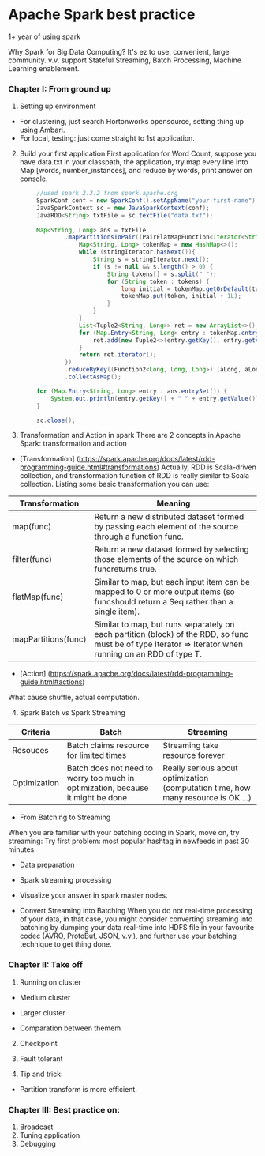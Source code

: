 # Apache Spark best practice
1+ year of using spark

Why Spark for Big Data Computing?
It's ez to use, convenient, large community. v.v. support Stateful Streaming, Batch Processing, Machine Learning enablement.

### Chapter I: From ground up
1. Setting up environment
* For clustering, just search Hortonworks opensource, setting thing up using Ambari.
* For local, testing: just come straight to 1st application.

2. Build your first application
First application for Word Count, suppose you have data.txt in your classpath, the application, try map every line into Map [words, number_instances], and reduce by words, print answer on console.

```java
        //used spark 2.3.2 from spark.apache.org
        SparkConf conf = new SparkConf().setAppName("your-first-name").setMaster("local[3]");
        JavaSparkContext sc = new JavaSparkContext(conf);
        JavaRDD<String> txtFile = sc.textFile("data.txt");
        
        Map<String, Long> ans = txtFile
                .mapPartitionsToPair((PairFlatMapFunction<Iterator<String>, String, Long>) stringIterator -> {
                    Map<String, Long> tokenMap = new HashMap<>();
                    while (stringIterator.hasNext()){
                        String s = stringIterator.next();
                        if (s != null && s.length() > 0) {
                            String tokens[] = s.split(" ");
                            for (String token : tokens) {
                                long initial = tokenMap.getOrDefault(token, 0L);
                                tokenMap.put(token, initial + 1L);
                            }
                        }
                    }
                    List<Tuple2<String, Long>> ret = new ArrayList<>();
                    for (Map.Entry<String, Long> entry : tokenMap.entrySet()) {
                        ret.add(new Tuple2<>(entry.getKey(), entry.getValue()));
                    }
                    return ret.iterator();
                })
                .reduceByKey((Function2<Long, Long, Long>) (aLong, aLong2) -> aLong + aLong2)
                .collectAsMap();

        for (Map.Entry<String, Long> entry : ans.entrySet()) {
            System.out.println(entry.getKey() + " " + entry.getValue());
        }

        sc.close();
```
3. Transformation and Action in spark
There are 2 concepts in Apache Spark: transformation and action
* [Transformation] (https://spark.apache.org/docs/latest/rdd-programming-guide.html#transformations)
Actually, RDD is Scala-driven collection, and transformation function of RDD is really similar to Scala collection.
Listing some basic transformation you can use:

| Transformation      | Meaning                                                                                                                                                  |
|---------------------|----------------------------------------------------------------------------------------------------------------------------------------------------------|
| map(func)           | Return a new distributed dataset formed by passing each element of the source through a function func.                                                   |
| filter(func)        | Return a new dataset formed by selecting those elements of the source on which funcreturns true.                                                         |
| flatMap(func)       | Similar to map, but each input item can be mapped to 0 or more output items (so funcshould return a Seq rather than a single item).                      |
| mapPartitions(func) | Similar to map, but runs separately on each partition (block) of the RDD, so func must be of type Iterator => Iterator when running on an RDD of type T. |

* [Action] (https://spark.apache.org/docs/latest/rdd-programming-guide.html#actions)

What cause shuffle, actual computation.

4. Spark Batch vs Spark Streaming

| Criteria | Batch | Streaming |
|----------|-------|-----------|
|Resouces|Batch claims resource for limited times|Streaming take resource forever|
|Optimization|Batch does not need to worry too much in optimization, because it might be done|Really serious about optimization (computation time, how many resource is OK ...)|

* From Batching to Streaming

When you are familiar with your batching coding in Spark, move on, try streaming:
Try first problem: most popular hashtag in newfeeds in past 30 minutes.

* Data preparation
* Spark streaming processing
* Visualize your answer in spark master nodes.


* Convert Streaming into Batching
When you do not real-time processing of your data, in that case, you might consider converting streaming into batching by dumping your data real-time into HDFS file in your favourite codec (AVRO, ProtoBuf, JSON, v.v.), and further use your batching technique to get thing done.

### Chapter II: Take off
1. Running on cluster
* Medium cluster

* Larger cluster

* Comparation between themem

2. Checkpoint

3. Fault tolerant

4. Tip and trick:
* Partition transform is more efficient.

### Chapter III: Best practice on:
1. Broadcast
2. Tuning application
3. Debugging
